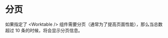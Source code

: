 # 分页

如果指定了 \<Worktable \/\> 组件需要分页（通常为了提高页面性能），那么当总数超过 10 条的时候，将会显示分页信息。

<code-previewer demoPath="feature/Pagination" />
